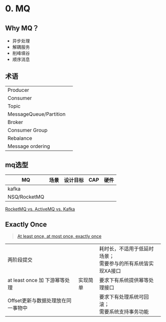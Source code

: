 # 0. MQ

## Why MQ？

+ 异步处理
+ 解耦服务
+ 削峰填谷
+ 顺序消息

## 术语

|||
|--|--|
|Producer||
|Consumer||
|Topic||
|MessageQueue/Partition||
|Broker||
|Consumer Group||
|Rebalance||
|Message ordering||

## mq选型

|MQ|场景|设计目标|CAP|硬件|
|--|--|--|--|--|
|kafka|||||
|NSQ/RocketMQ|||||

[RocketMQ vs. ActiveMQ vs. Kafka](https://rocketmq.apache.org/docs/motivation/)

## Exactly Once

> [At least once, at most once, exactly once]()

||||
|--|--|--|
|两阶段提交||耗时长，不适用于低延时场景；<br/>需要参与的所有系统皆实现XA接口|
|at least once 加 下游幂等处理|实现简单|要求下有系统提供幂等处理接口|
|Offset更新与数据处理放在同一事物中||要求下有处理系统可回滚；<br/>需要系统支持事务功能|
